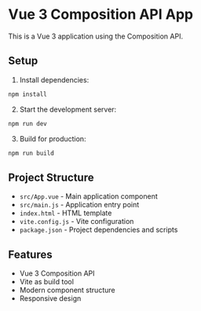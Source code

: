 # Vue 3 Composition API App

This is a Vue 3 application using the Composition API.

## Setup

1. Install dependencies:
```bash
npm install
```

2. Start the development server:
```bash
npm run dev
```

3. Build for production:
```bash
npm run build
```

## Project Structure

- `src/App.vue` - Main application component
- `src/main.js` - Application entry point
- `index.html` - HTML template
- `vite.config.js` - Vite configuration
- `package.json` - Project dependencies and scripts

## Features

- Vue 3 Composition API
- Vite as build tool
- Modern component structure
- Responsive design 